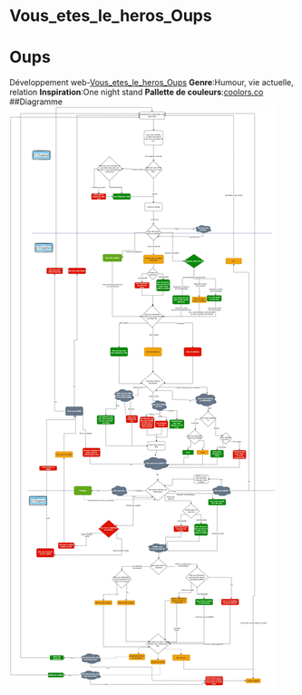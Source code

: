 # Vous_etes_le_heros_Oups
# Oups
Développement web-[Vous_etes_le_heros_Oups](https://github.com/Penelope-M/Vous_etes_le_heros_Oups/blob/main/site_interactif.html)
**Genre**:Humour, vie actuelle, relation
**Inspiration**:One night stand
**Pallette de couleurs**:[coolors.co](https://coolors.co/ffffff-ffe8d1-568ea5-68c3d4-826251)
##Diagramme
![diagramme_projet_session_partie_1.1](/assets/img/diagramme_projet_session_partie_1.1.jpg)
